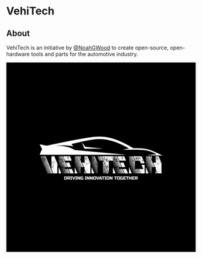 # VehiTech

## About

VehiTech is an initiative by [@NoahGWood](github.com/NoahGWood/) to create open-source, open-hardware tools and parts for the automotive industry.

![](./logo.png)
